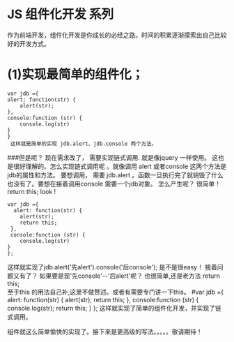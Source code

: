 
# JS 组件化开发 系列
作为前端开发，组件化开发是你成长的必经之路。时间的积累逐渐摸索出自己比较好的开发方式。
# (1)实现最简单的组件化；
    var jdb ={
    alert: function(str) {
        alert(str);
    },
    console:function (str) {
        console.log(str)
    }
    }
     这样就是简单的实现 jdb.alert、jdb.console 两个方法。
   ###但是呢？
   现在需求改了，  需要实现链式调用. 就是像jquery    一样使用。
    这也是很好理解的。怎么实现链式调用呢 。就像调用       alert 或者console 这两个方法是jdb的属性和方法。
       要想调用， 需要 jdb.alert  。函数一旦执行完了就销毁了什么也没有了。要想在接着调用console 需要一个jdb对象。
怎么产生呢？
    很简单！return this;   look !

    var jdb ={
      alert: function(str) {
        alert(str);
        return this;
     },
     console:function (str) {
        console.log(str)
    }
    };
  这样就实现了jdb.alert('先alert').console('后console');
    是不是很easy！
    接着问题又有了？
    如果要是现'先console'--'后alert'呢？
    也很简单,还是老方法   return this;  
   至于this 的用法自己补,这里不做赘述。或者有需要专门讲一下this。
      #var jdb ={
       alert: function(str) {
         alert(str);
        return this;
      },
      console:function (str) {
        console.log(str);
        return this;
      }
      };
    这样就实现了简单的组件化开发，并实现了链式调用。

  组件就这么简单愉快的实现了。接下来是更高级的写法。。。。。敬请期待！


